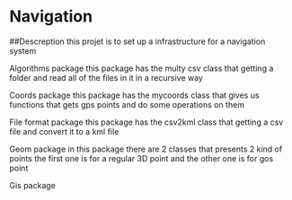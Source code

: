 # Navigation

##Descreption
this projet is to set up a infrastructure for a navigation system

Algorithms package
this package has the multy csv class that getting a folder and read all of the files in it in a recursive way

Coords package
this package has the mycoords class that gives us functions that gets gps points and do some operations on them

File format package
this package has the csv2kml class that getting a csv file and convert it to a kml file

Geom package
in this package there are 2 classes that presents 2 kind of points
the first one is for a regular 3D point and the other one is for gos point

Gis package


